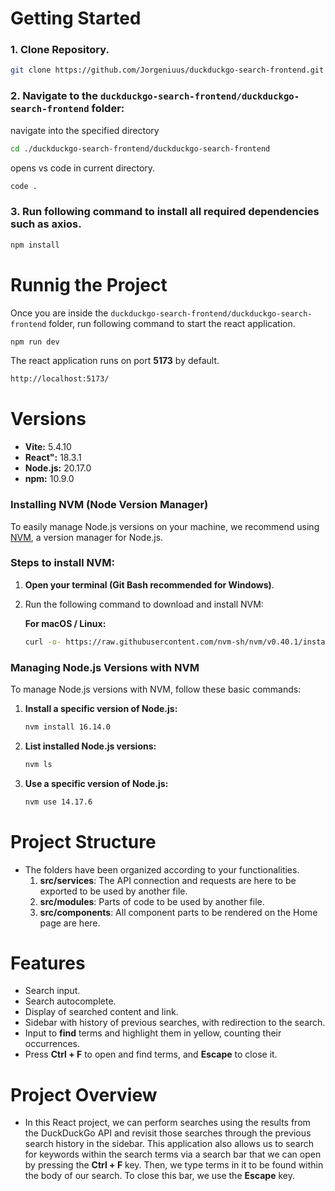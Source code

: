 # Getting Started
### 1. Clone Repository.
``` bash
git clone https://github.com/Jorgeniuus/duckduckgo-search-frontend.git
```
### 2. Navigate to the `duckduckgo-search-frontend/duckduckgo-search-frontend` folder:
navigate into the specified directory 
``` bash 
cd ./duckduckgo-search-frontend/duckduckgo-search-frontend
```
opens vs code in current directory.
``` bash 
code .
```
### 3. Run following command to install all required dependencies such as **axios**.
``` bash
npm install
```
# Runnig the Project
Once you are inside the `duckduckgo-search-frontend/duckduckgo-search-frontend` folder, run following command to start the react application.
``` bash
npm run dev
```
The react application runs on port **5173** by default.
``` bash
http://localhost:5173/
```
# Versions
- **Vite:** 5.4.10
- **React":** 18.3.1
- **Node.js:** 20.17.0
- **npm:** 10.9.0

### Installing NVM (Node Version Manager)

 To easily manage Node.js versions on your machine, we recommend using [NVM](https://github.com/nvm-sh/nvm), a version manager for Node.js.

### Steps to install NVM:
1. **Open your terminal (Git Bash recommended for Windows)**.
2. Run the following command to download and install NVM:

   **For macOS / Linux:**
   ```bash
   curl -o- https://raw.githubusercontent.com/nvm-sh/nvm/v0.40.1/install.sh | bash
### Managing Node.js Versions with NVM

To manage Node.js versions with NVM, follow these basic commands:

1. **Install a specific version of Node.js:**

    ```bash
    nvm install 16.14.0
    ```

2. **List installed Node.js versions:**

    ```bash
    nvm ls
    ```

3. **Use a specific version of Node.js:**

    ```bash
    nvm use 14.17.6
    ```

# Project Structure
- The folders have been organized according to your functionalities.
    1. **src/services**: The API connection and requests are here to be exported to be used by another file.
    2. **src/modules**: Parts of code to be used by another file.
    3. **src/components**: All component parts to be rendered on the Home page are here.

# Features
- Search input.
- Search autocomplete.
- Display of searched content and link.
- Sidebar with history of previous searches, with redirection to the search.
- Input to **find** terms and highlight them in yellow, counting their occurrences.
- Press **Ctrl + F** to open and find terms, and **Escape** to close it.

# Project Overview
- In this React project, we can perform searches using the results from the DuckDuckGo API and revisit those searches through the previous search history in the sidebar. This application also allows us to search for keywords within the search terms via a search bar that we can open by pressing the **Ctrl + F** key. Then, we type terms in it to be found within the body of our search. To close this bar, we use the **Escape** key. 
